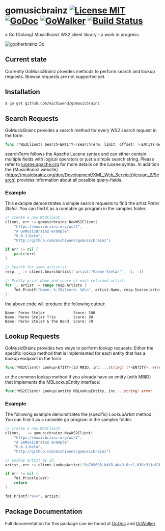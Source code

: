 # gomusicbrainz [![License MIT](http://img.shields.io/badge/License-MIT-lightgrey.svg?style=flat-square)](http://opensource.org/licenses/MIT) [![GoDoc](http://img.shields.io/badge/api-Godoc-blue.svg?style=flat-square)](https://godoc.org/github.com/michiwend/gomusicbrainz) [![GoWalker](http://img.shields.io/badge/api-GoWalker-green.svg?style=flat-square)](https://gowalker.org/github.com/michiwend/gomusicbrainz) [![Build Status](http://img.shields.io/travis/michiwend/gomusicbrainz.svg?style=flat-square)](https://travis-ci.org/michiwend/gomusicbrainz) 

a Go (Golang) MusicBrainz WS2 client library - a work in progress.

![gopherbrainz Oo](https://raw.githubusercontent.com/michiwend/gomusicbrainz/master/misc/gopherbrainz.png)

## Current state
Currently GoMusicBrainz provides methods to perform search and lookup requests. Browse requests are not supported yet.

## Installation
```bash
$ go get github.com/michiwend/gomusicbrainz
```

## Search Requests
GoMusicBrainz provides a search method for every WS2 search request in the form:
```Go
func (*WS2Client) Search<ENTITY>(searchTerm, limit, offset) (<ENTITY>SearchResponse, error)
```
searchTerm follows the Apache Lucene syntax and can either contain multiple
fields with logical operators or just a simple search string. Please refer to
[lucene.apache.org](https://lucene.apache.org/core/4_3_0/queryparser/org/apache/lucene/queryparser/classic/package-summary.html#package_description)
for more details on the lucene syntax. In addition the
[MusicBrainz website] (https://musicbrainz.org/doc/Development/XML_Web_Service/Version_2/Search)
provides information about all possible query-fields.

### Example
This example demonstrates a simple search requests to find the artist
*Parov Stelar*. You can find it as a runnable go program in the samples folder.
```Go
// create a new WS2Client.
client, err := gomusicbrainz.NewWS2Client(
    "https://musicbrainz.org/ws/2",
    "A GoMusicBrainz example",
    "0.0.1-beta",
    "http://github.com/michiwend/gomusicbrainz")

if err != nil {
    panic(err)
}

// Search for some artist(s)
resp, _ := client.SearchArtist(`artist:"Parov Stelar"`, -1, -1)

// Pretty print Name and score of each returned artist.
for _, artist := range resp.Artists {
    fmt.Printf("Name: %-25sScore: %d\n", artist.Name, resp.Scores[artist])
}
```
the above code will produce the following output:
```
Name: Parov Stelar             Score: 100
Name: Parov Stelar Trio        Score: 80
Name: Parov Stelar & the Band  Score: 70
```

## Lookup Requests
GoMusicBrainz provides two ways to perform lookup requests: Either the specific
lookup method that is implemented for each entity that has a lookup endpoint in
the form
```Go
func(*WS2Client) Lookup<ETITY>(id MBID, inc ...string) (*<ENTITY>, error)
```
or the common lookup method if you already have an entity (with MBID) that
implements the MBLookupEntity interface:
```Go
func(*WS2Client) Lookup(entity MBLookupEntity, inc ...string) error
```

### Example
The following example demonstrates the (specific) LookupArtist method. You can
find it as a runnable go program in the samples folder.

```Go
// create a new WS2Client.
client, _ := gomusicbrainz.NewWS2Client(
    "https://musicbrainz.org/ws/2",
    "A GoMusicBrainz example",
    "0.0.1-beta",
    "http://github.com/michiwend/gomusicbrainz")

// Lookup artist by id.
artist, err := client.LookupArtist("9a709693-b4f8-4da9-8cc1-038c911a61be")

if err != nil {
    fmt.Println(err)
    return
}

fmt.Printf("%+v", artist)
```

## Package Documentation
Full documentation for this package can be found at
[GoDoc](https://godoc.org/github.com/michiwend/gomusicbrainz)
and  [GoWalker](https://gowalker.org/github.com/michiwend/gomusicbrainz)

